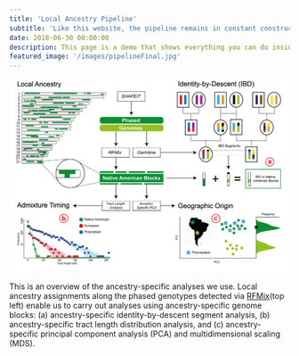 ```yaml
---
title: 'Local Ancestry Pipeline'
subtitle: 'Like this website, the pipeline remains in constant construction.'
date: 2018-06-30 00:00:00
description: This page is a demo that shows everything you can do inside portfolio and blog posts.
featured_image: '/images/pipelineFinal.jpg'
---
```


<div class="gallery" data-columns="1">
	<img src="/images/pipelineFinal.jpg">
</div>

This is an overview of the ancestry-specific analyses we use. Local ancestry assignments along the phased genotypes detected via [RFMix](https://www.ncbi.nlm.nih.gov/pmc/articles/PMC3738819/)(top left) enable us to carry out analyses using ancestry-specific genome blocks: (a) ancestry-specific identity-by-descent segment analysis, (b) ancestry-specific tract length distribution analysis, and (c) ancestry-specific principal component analysis (PCA) and multidimensional scaling (MDS).